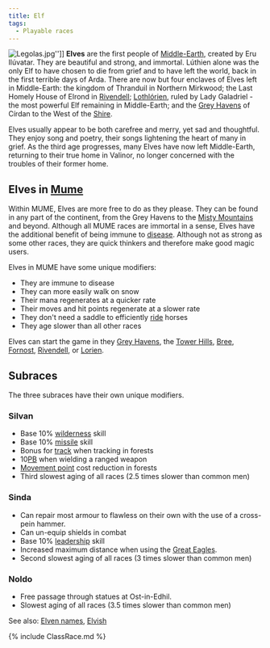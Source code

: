 ```yaml
---
title: Elf
tags:
  - Playable races
---
```

![](Legolas.jpg "Legolas.jpg")''\]\] **Elves** are the first people of
[Middle-Earth](Middle-Earth "wikilink"), created by Eru Ilúvatar. They
are beautiful and strong, and immortal. Lúthien alone was the only Elf
to have chosen to die from grief and to have left the world, back in the
first terrible days of Arda. There are now but four enclaves of Elves
left in Middle-Earth: the kingdom of Thranduil in Northern Mirkwood; the
Last Homely House of Elrond in [Rivendell](Rivendell "wikilink");
[Lothlórien](Lothlórien "wikilink"), ruled by Lady Galadriel - the most
powerful Elf remaining in Middle-Earth; and the [Grey
Havens](Grey_Havens "wikilink") of Círdan to the West of the
[Shire](Shire "wikilink").

Elves usually appear to be both carefree and merry, yet sad and
thoughtful. They enjoy song and poetry, their songs lightening the heart
of many in grief. As the third age progresses, many Elves have now left
Middle-Earth, returning to their true home in Valinor, no longer
concerned with the troubles of their former home.

## Elves in [Mume](MUME "wikilink")

Within MUME, Elves are more free to do as they please. They can be found
in any part of the continent, from the Grey Havens to the [Misty
Mountains](Misty_Mountains "wikilink") and beyond. Although all MUME
races are immortal in a sense, Elves have the additional benefit of
being immune to [disease](disease "wikilink"). Although not as strong as
some other races, they are quick thinkers and therefore make good magic
users.

Elves in MUME have some unique modifiers:

- They are immune to disease
- They can more easily walk on snow
- Their mana regenerates at a quicker rate
- Their moves and hit points regenerate at a slower rate
- They don't need a saddle to efficiently [ride](ride "wikilink") horses
- They age slower than all other races

Elves can start the game in they [Grey Havens](Grey_Havens "wikilink"),
the [Tower Hills](Tower_Hills "wikilink"), [Bree](Bree "wikilink"),
[Fornost](Fornost "wikilink"), [Rivendell](Rivendell "wikilink"), or
[Lorien](Lorien "wikilink").

## Subraces

The three subraces have their own unique modifiers.

### Silvan

- Base 10% [wilderness](wilderness "wikilink") skill
- Base 10% [missile](missile "wikilink") skill
- Bonus for [track](track "wikilink") when tracking in forests
- 10[PB](Parry "wikilink") when wielding a ranged weapon
- [Movement point](movement_points "wikilink") cost reduction in forests
- Third slowest aging of all races (2.5 times slower than common men)

### Sinda

- Can repair most armour to flawless on their own with the use of a
  cross-pein hammer.
- Can un-equip shields in combat
- Base 10% [leadership](leadership "wikilink") skill
- Increased maximum distance when using the [Great
  Eagles](eagle "wikilink").
- Second slowest aging of all races (3 times slower than common men)

### Noldo

- Free passage through statues at Ost-in-Edhil.
- Slowest aging of all races (3.5 times slower than common men)

See also: [Elven names](Elven_names "wikilink"),
[Elvish](Elvish "wikilink")

{% include ClassRace.md %}
